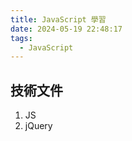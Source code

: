 ```yaml
---
title: JavaScript 學習
date: 2024-05-19 22:48:17
tags:
  - JavaScript
---
```


## 技術文件

1. JS
2. jQuery
